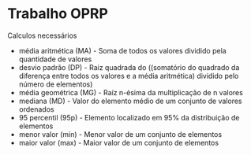 # Trabalho OPRP

Calculos necessários

* média aritmética (MA) - Soma de todos os valores dividido pela quantidade de valores
* desvio padrão (DP) - Raiz quadrada do ((somatório do quadrado da diferença entre todos os valores e a média aritmética) dividido pelo número de elementos)
* média geométrica (MG) - Raíz n-ésima da multiplicação de n valores
* mediana (MD) - Valor do elemento médio de um conjunto de valores ordenados
* 95 percentil (95p) - Elemento localizado em 95% da distribuição de elementos
* menor valor (min) - Menor valor de um conjunto de elementos
* maior valor (max) - Maior valor de um conjunto de elementos
